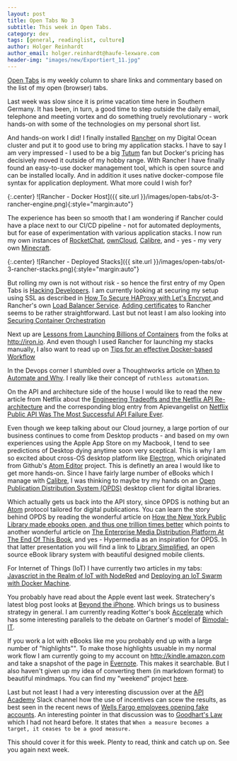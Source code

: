 ```yaml
---
layout: post
title: Open Tabs No 3
subtitle: This week in Open Tabs.
category: dev
tags: [general, readinglist, culture]
author: Holger Reinhardt
author_email: holger.reinhardt@haufe-lexware.com 
header-img: "images/new/Exportiert_11.jpg"
---
```


[Open Tabs](http://dev.haufe.com/meta/category/opinion/) is my weekly column to share links and commentary based on the list of my open (browser) tabs. 

Last week was slow since it is prime vacation time here in Southern Germany. It has been, in turn, a good time to step outside the daily email, telephone and meeting vortex and do something truely revolutionary - work hands-on with some of the technologies on my personal short list.

And hands-on work I did! I finally installed [Rancher](http://rancher.com) on my Digital Ocean cluster and put it to good use to bring my application stacks. I have to say I am very impressed - I used to be a big [Tutum](https://blog.tutum.co) fan but Docker's pricing has decisively moved it outside of my hobby range. With Rancher I have finally found an easy-to-use docker management tool, which is open source and can be installed locally. And in addition it uses native docker-compose file syntax for application deployment. What more could I wish for?

{:.center}
![Rancher - Docker Host]({{ site.url }}/images/open-tabs/ot-3-rancher-engine.png){:style="margin:auto"}

The experience has been so smooth that I am wondering if Rancher could have a place next to our CI/CD pipeline - not for automated deployments, but for ease of experimentation with various application stacks. I now run my own instances of [RocketChat](https://gist.github.com/hlgr360/d7f6ae9452f77c193fea81fc94e5c730), [ownCloud](https://gist.github.com/hlgr360/d8832ee7d02ca6fa4ab6be4857bac26d), [Calibre](https://gist.github.com/hlgr360/39ee1f7c45ec39cf4c4832df3219fb4e), and - yes - my very own [Minecraft](https://gist.github.com/hlgr360/c8cfc249de2e6f4548e9ad231051187f). 

{:.center}
![Rancher - Deployed Stacks]({{ site.url }}/images/open-tabs/ot-3-rancher-stacks.png){:style="margin:auto"}

But rolling my own is not without risk - so hence the first entry of my Open Tabs is [Hacking Developers](http://bouk.co/blog/hacking-developers/). I am currently looking at securing my setup using SSL as described in [How To Secure HAProxy with Let's Encrypt ](https://www.digitalocean.com/community/tutorials/how-to-secure-haproxy-with-let-s-encrypt-on-ubuntu-14-04) and Rancher's own [Load Balancer Service](http://docs.rancher.com/rancher/v1.1/zh/cattle/adding-load-balancers/). [Adding certificates](http://docs.rancher.com/rancher/v1.1/zh/environments/certificates/) to Rancher seems to be rather straightforward. Last but not least I am also looking into [Securing Container Orchestration](http://blogs.adobe.com/security/2016/08/security-considerations-for-container-orchestration.html)

Next up are [Lessons from Launching Billions of Containers](http://www.infoworld.com/article/3112875/application-development/lessons-from-launching-billions-of-docker-containers.html) from the folks at <http://iron.io>. And even though I used Rancher for launching my stacks manually, I also want to read up on [Tips for an effective Docker-based Workflow](https://www.oreilly.com/ideas/4-tips-for-an-effective-docker-based-workflow)

In the Devops corner I stumbled over a Thoughtworks article on [When to Automate and Why](https://www.thoughtworks.com/insights/blog/when-to-automate-and-why). I really like their concept of `ruthless automation`.

On the API and architecture side of the house I would like to read the new article from Netflix about the [Engineering Tradeoffs and the Netflix API Re-architecture](http://techblog.netflix.com/2016/08/engineering-trade-offs-and-netflix-api.html) and the corresponding blog entry from Apievangelist on [Netflix Public API Was The Most Successful API Failure Ever](http://apievangelist.com/2016/09/07/the-netflix-public-api-was-the-most-successful-api-failure-ever/).

Even though we keep talking about our Cloud journey, a large portion of our business continues to come from Desktop products - and based on my own experiences using the Apple App Store on my Macbook, I tend to see predictions of Desktop dying anytime soon very sceptical. This is why I am so excited about cross-OS desktop platform like [Electron](http://electron.atom.io), which originated from Github's [Atom Editor](https://atom.io) project. This is definetly an area I would like to get more hands-on. Since I have fairly large number of eBooks which I manage with [Calibre](https://calibre-ebook.com), I was thinking to maybe try my hands on an [Open Publication Distribution System (OPDS)](http://opds-spec.org/about/) desktop client for digital libraries. 

Which actually gets us back into the API story, since OPDS is nothing but an [Atom](http://www.ietf.org/rfc/rfc4287.txt) protocol tailored for digital publications. You can learn the story behind OPDS by reading the wonderful article on [How the New York Public Library made ebooks open, and thus one trillion times better](https://boingboing.net/2016/08/21/how-the-new-york-public-librar.html) which points to another wonderful article on [The Enterprise Media Distribution Platform At The End Of This Book](https://www.crummy.com/writing/speaking/2015-RESTFest/), and yes - Hypermedia as an inspiration for OPDS. In that latter presentation you will find a link to [Library Simplified](http://www.librarysimplified.org), an open source eBook library system with beautiful designed mobile clients.

For Internet of Things (IoT) I have currently two articles in my tabs: [Javascript in the Realm of IoT with NodeRed](https://blog.pusher.com/javascript-in-the-realm-of-iot-with-node-red/) and [Deploying an IoT Swarm with Docker Machine](http://blog.hypriot.com/post/deploy-swarm-on-chip-with-docker-machine/).

You probably have read about the Apple event last week. Stratechery's latest blog post looks at [Beyond the iPhone](https://stratechery.com/2016/beyond-the-iphone/). Which brings us to business strategy in general. I am currently reading Kotter's book [Accelerate](http://www.kotterinternational.com/book/accelerate/) which has some interesting parallels to the debate on Gartner's model of [Bimodal-IT](http://www.gartner.com/it-glossary/bimodal).

If you work a lot with eBooks like me you probably end up with a large number of "highlights"". To make those highlights usuable in my normal work flow I am currently going to my account on <http://kindle.amazon.com> and take a snapshot of the page in [Evernote](http://evernote.com). This makes it searchable. But I  also haven't given up my idea of converting them (in markdown format) to beautiful mindmaps. You can find my "weekend" project [here](https://github.com/hlgr360/mindmap.js).

Last but not least I had a very interesting discussion over at the [API Academy](http://www.apiacademy.co) Slack channel how the use of incentives can scew the results, as best seen in the recent news of [Wells Fargo employees opening fake accounts](https://twitter.com/ritholtz/status/774236789624205312). An interesting pointer in that discussion was to [Goodhart's Law](https://en.m.wikipedia.org/wiki/Goodhart%27s_law) which I had not heard before. It states that `When a measure becomes a target, it ceases to be a good measure.`

This should cover it for this week. Plenty to read, think and catch up on. See you again next week.

